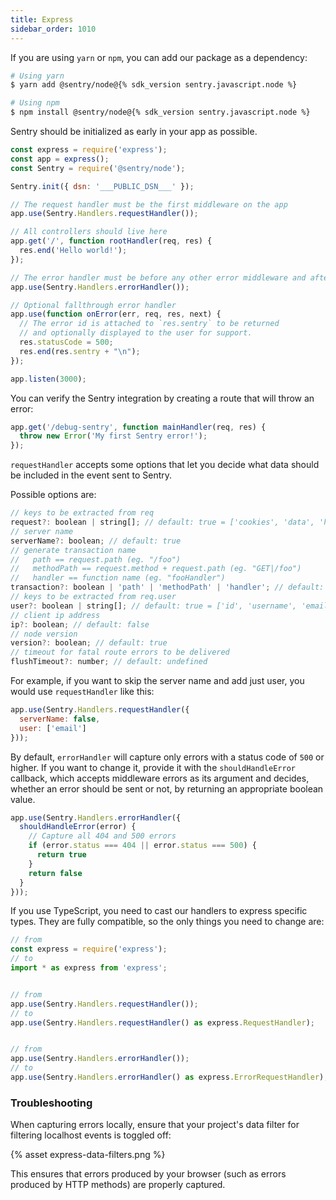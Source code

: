 ```yaml
---
title: Express
sidebar_order: 1010
---
```


<!-- WIZARD -->
If you are using `yarn` or `npm`, you can add our package as a dependency:

```bash
# Using yarn
$ yarn add @sentry/node@{% sdk_version sentry.javascript.node %}

# Using npm
$ npm install @sentry/node@{% sdk_version sentry.javascript.node %}
```

Sentry should be initialized as early in your app as possible.

```javascript
const express = require('express');
const app = express();
const Sentry = require('@sentry/node');

Sentry.init({ dsn: '___PUBLIC_DSN___' });

// The request handler must be the first middleware on the app
app.use(Sentry.Handlers.requestHandler());

// All controllers should live here
app.get('/', function rootHandler(req, res) {
  res.end('Hello world!');
});

// The error handler must be before any other error middleware and after all controllers
app.use(Sentry.Handlers.errorHandler());

// Optional fallthrough error handler
app.use(function onError(err, req, res, next) {
  // The error id is attached to `res.sentry` to be returned
  // and optionally displayed to the user for support.
  res.statusCode = 500;
  res.end(res.sentry + "\n");
});

app.listen(3000);
```

You can verify the Sentry integration by creating a route that will throw an error:

```js
app.get('/debug-sentry', function mainHandler(req, res) {
  throw new Error('My first Sentry error!');
});
```

`requestHandler` accepts some options that let you decide what data should be included in the event sent to Sentry.

Possible options are:

```js
// keys to be extracted from req
request?: boolean | string[]; // default: true = ['cookies', 'data', 'headers', 'method', 'query_string', 'url']
// server name
serverName?: boolean; // default: true
// generate transaction name
//   path == request.path (eg. "/foo")
//   methodPath == request.method + request.path (eg. "GET|/foo")
//   handler == function name (eg. "fooHandler")
transaction?: boolean | 'path' | 'methodPath' | 'handler'; // default: true = 'methodPath'
// keys to be extracted from req.user
user?: boolean | string[]; // default: true = ['id', 'username', 'email']
// client ip address
ip?: boolean; // default: false
// node version
version?: boolean; // default: true
// timeout for fatal route errors to be delivered
flushTimeout?: number; // default: undefined
```

For example, if you want to skip the server name and add just user, you would use `requestHandler` like this:

```js
app.use(Sentry.Handlers.requestHandler({
  serverName: false,
  user: ['email']
}));
```

By default, `errorHandler` will capture only errors with a status code of `500` or higher. If you want to change it, provide it with the `shouldHandleError` callback, which accepts middleware errors as its argument and decides, whether an error should be sent or not, by returning an appropriate boolean value.

```js
app.use(Sentry.Handlers.errorHandler({
  shouldHandleError(error) {
    // Capture all 404 and 500 errors
    if (error.status === 404 || error.status === 500) {
      return true
    }
    return false
  }
}));
```

<!-- ENDWIZARD -->

If you use TypeScript, you need to cast our handlers to express specific types.
They are fully compatible, so the only things you need to change are:

```javascript
// from
const express = require('express');
// to
import * as express from 'express';


// from
app.use(Sentry.Handlers.requestHandler());
// to
app.use(Sentry.Handlers.requestHandler() as express.RequestHandler);


// from
app.use(Sentry.Handlers.errorHandler());
// to
app.use(Sentry.Handlers.errorHandler() as express.ErrorRequestHandler);
```

### Troubleshooting

When capturing errors locally, ensure that your project's data filter for filtering localhost events is toggled off:

{% asset express-data-filters.png %}

This ensures that errors produced by your browser (such as errors produced by HTTP methods) are properly captured.

